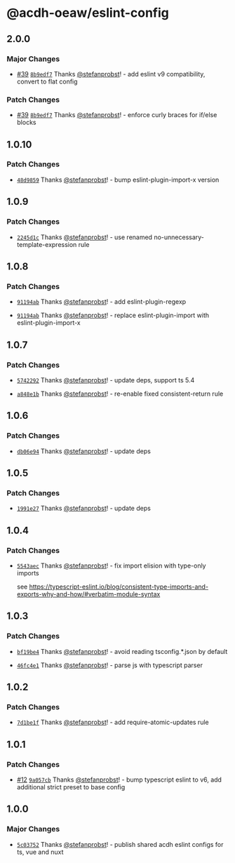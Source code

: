 # @acdh-oeaw/eslint-config

## 2.0.0

### Major Changes

- [#39](https://github.com/acdh-oeaw/eslint-config/pull/39)
  [`8b9edf7`](https://github.com/acdh-oeaw/eslint-config/commit/8b9edf7a5e53f104b7693a990984c2925c57c579)
  Thanks [@stefanprobst](https://github.com/stefanprobst)! - add eslint v9 compatibility, convert to
  flat config

### Patch Changes

- [#39](https://github.com/acdh-oeaw/eslint-config/pull/39)
  [`8b9edf7`](https://github.com/acdh-oeaw/eslint-config/commit/8b9edf7a5e53f104b7693a990984c2925c57c579)
  Thanks [@stefanprobst](https://github.com/stefanprobst)! - enforce curly braces for if/else blocks

## 1.0.10

### Patch Changes

- [`48d9859`](https://github.com/acdh-oeaw/eslint-config/commit/48d98594365bec4861956a1ef5283c33692de7d2)
  Thanks [@stefanprobst](https://github.com/stefanprobst)! - bump eslint-plugin-import-x version

## 1.0.9

### Patch Changes

- [`2245d1c`](https://github.com/acdh-oeaw/eslint-config/commit/2245d1c27c24fd071041ef068425b1714d017346)
  Thanks [@stefanprobst](https://github.com/stefanprobst)! - use renamed
  no-unnecessary-template-expression rule

## 1.0.8

### Patch Changes

- [`91194ab`](https://github.com/acdh-oeaw/eslint-config/commit/91194abcecff47fe416027434b5e26f2f81fda87)
  Thanks [@stefanprobst](https://github.com/stefanprobst)! - add eslint-plugin-regexp

- [`91194ab`](https://github.com/acdh-oeaw/eslint-config/commit/91194abcecff47fe416027434b5e26f2f81fda87)
  Thanks [@stefanprobst](https://github.com/stefanprobst)! - replace eslint-plugin-import with
  eslint-plugin-import-x

## 1.0.7

### Patch Changes

- [`5742292`](https://github.com/acdh-oeaw/eslint-config/commit/5742292d1ca84dd7210da21c316d2cb03507734f)
  Thanks [@stefanprobst](https://github.com/stefanprobst)! - update deps, support ts 5.4

- [`a848e1b`](https://github.com/acdh-oeaw/eslint-config/commit/a848e1bba11ee84dd41c850d080c05036335a961)
  Thanks [@stefanprobst](https://github.com/stefanprobst)! - re-enable fixed consistent-return rule

## 1.0.6

### Patch Changes

- [`db06e94`](https://github.com/acdh-oeaw/eslint-config/commit/db06e94aa7e6b715151f3c12edd51cec0d2f9a8a)
  Thanks [@stefanprobst](https://github.com/stefanprobst)! - update deps

## 1.0.5

### Patch Changes

- [`1991e27`](https://github.com/acdh-oeaw/eslint-config/commit/1991e27f0d67a9ffac2bc55605e7dd648fb082e9)
  Thanks [@stefanprobst](https://github.com/stefanprobst)! - update deps

## 1.0.4

### Patch Changes

- [`5543aec`](https://github.com/acdh-oeaw/eslint-config/commit/5543aecfdd9f91f5024e8242a0aadacce24ef1a7)
  Thanks [@stefanprobst](https://github.com/stefanprobst)! - fix import elision with type-only
  imports

  see
  https://typescript-eslint.io/blog/consistent-type-imports-and-exports-why-and-how/#verbatim-module-syntax

## 1.0.3

### Patch Changes

- [`bf19be4`](https://github.com/acdh-oeaw/eslint-config/commit/bf19be4cce7fc7d3ca96c91afd8b0bff0fb431b5)
  Thanks [@stefanprobst](https://github.com/stefanprobst)! - avoid reading tsconfig.\*.json by
  default

- [`46fc4e1`](https://github.com/acdh-oeaw/eslint-config/commit/46fc4e1c81947d81986390cd0285600665df0c01)
  Thanks [@stefanprobst](https://github.com/stefanprobst)! - parse js with typescript parser

## 1.0.2

### Patch Changes

- [`7d1be1f`](https://github.com/acdh-oeaw/eslint-config/commit/7d1be1f933410921fb64332dd6ccdff915713b32)
  Thanks [@stefanprobst](https://github.com/stefanprobst)! - add require-atomic-updates rule

## 1.0.1

### Patch Changes

- [#12](https://github.com/acdh-oeaw/eslint-config/pull/12)
  [`9a057cb`](https://github.com/acdh-oeaw/eslint-config/commit/9a057cb7f6e2ed5a010a56dd7386e474de1ccf5f)
  Thanks [@stefanprobst](https://github.com/stefanprobst)! - bump typescript eslint to v6, add
  additional strict preset to base config

## 1.0.0

### Major Changes

- [`5c03752`](https://github.com/acdh-oeaw/eslint-config/commit/5c037528e150bae676bfab5ea00403f0f705546d)
  Thanks [@stefanprobst](https://github.com/stefanprobst)! - publish shared acdh eslint configs for
  ts, vue and nuxt
